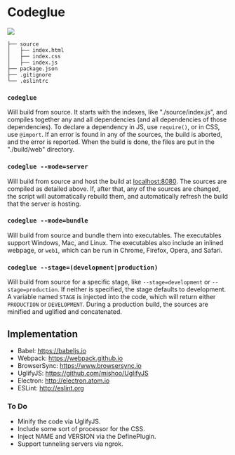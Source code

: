 # Codeglue #

![](http://i.imgur.com/qUEuani.png)

```
├── source
│   ├── index.html
│   ├── index.css
│   ├── index.js
├── package.json
├── .gitignore
└── .eslintrc
```

### `codeglue` ###

Will build from source. It starts with the indexes, like "./source/index.js", and compiles together any and all dependencies (and all dependencies of those dependencies). To declare a dependency in JS, use `require()`, or in CSS, use `@import`. If an error is found in any of the sources, the build is aborted, and the error is reported. When the build is done, the files are put in the "./build/web" directory.

### `codeglue --mode=server` ###

Will build from source and host the build at [localhost:8080](http://localhost:8080). The sources are compiled as detailed above. If, after that, any of the sources are changed, the script will automatically rebuild them, and automatically refresh the build that the server is hosting.

### `codeglue --mode=bundle` ###

Will build from source and bundle them into executables. The executables support Windows, Mac, and Linux. The executables also include an inlined webpage, or `web1`, which can be run in Chrome, Firefox, Opera, and Safari.

### `codeglue --stage=(development|production)` ###

Will build from source for a specific stage, like `--stage=development` or `--stage=production`. If neither is specified, the stage defaults to development. A variable named `STAGE` is injected into the code, which will return either `PRODUCTION` or `DEVELOPMENT`. During a production build, the sources are minified and uglified and concatenated.

## Implementation ##

- Babel: https://babeljs.io
- Webpack: https://webpack.github.io
- BrowserSync: https://www.browsersync.io
- UglifyJS: https://github.com/mishoo/UglifyJS
- Electron: http://electron.atom.io
- ESLint: http://eslint.org

### To Do ###

* Minify the code via UglifyJS.
* Include some sort of processor for the CSS.
* Inject NAME and VERSION via the DefinePlugin.
* Support tunneling servers via ngrok.
